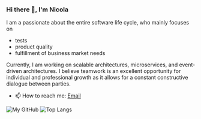 ### Hi there 👋, I'm Nicola

I am a passionate about the entire software life cycle, who mainly focuses on
- tests
- product quality
- fulfillment of business market needs

Currently, I am working on scalable architectures, microservices, and event-driven architectures. I believe teamwork is an excellent opportunity for individual and professional growth as it allows for a constant constructive dialogue between parties.

<!--
**NicoMincuzzi/NicoMincuzzi** is a ✨ _special_ ✨ repository because its `README.md` (this file) appears on your GitHub profile.

Here are some ideas to get you started:

- 🔭 I’m currently working on ...
- 🌱 I’m currently learning ...
- 👯 I’m looking to collaborate on ...
- 🤔 I’m looking for help with ...
- 💬 Ask me about ...
- 📫 How to reach me: ...
- 😄 Pronouns: ...
- ⚡ Fun fact: ...
-->
- 📫 How to reach me: [Email](mailto:nicolamincuzzi88@gmail.com)

![My GitHub](https://github-readme-stats.vercel.app/api?username=NicoMincuzzi&count_private=true&show_icons=true&theme=dark&include_all_commits=true&hide_title=true) ![Top Langs](https://github-readme-stats.vercel.app/api/top-langs/?username=NicoMincuzzi&layout=compact&theme=dark&langs_count=6&hide=Lex,Makefile)
